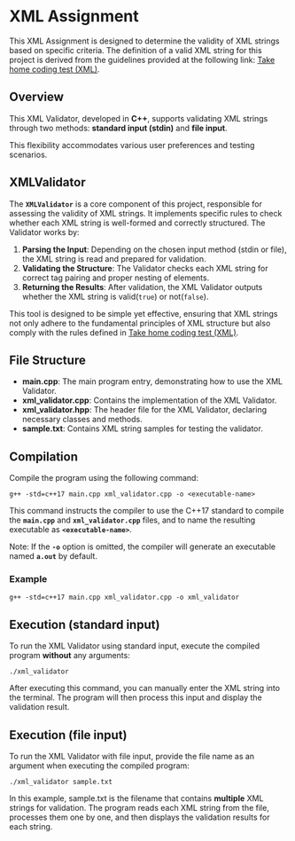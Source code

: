 # XML Assignment
This XML Assignment is designed to determine the validity of XML strings based on specific criteria. The definition of a valid XML string for this project is derived from the guidelines provided at the following link: [Take home coding test (XML)](https://boostdraft.notion.site/Take-home-coding-test-XML-6c2748a51a814111a374e2370d17c772).

## Overview
This XML Validator, developed in **C++**, supports validating XML strings through two methods: **standard input (stdin)** and **file input**. 

This flexibility accommodates various user preferences and testing scenarios.

## XMLValidator
The **`XMLValidator`** is a core component of this project, responsible for assessing the validity of XML strings. It implements specific rules to check whether each XML string is well-formed and correctly structured. The Validator works by:

1. **Parsing the Input**: Depending on the chosen input method (stdin or file), the XML string is read and prepared for validation.
2. **Validating the Structure**: The Validator checks each XML string for correct tag pairing and proper nesting of elements.
3. **Returning the Results**: After validation, the XML Validator outputs whether the XML string is valid(`true`) or not(`false`).

This tool is designed to be simple yet effective, ensuring that XML strings not only adhere to the fundamental principles of XML structure but also comply with the rules defined in [Take home coding test (XML)](https://boostdraft.notion.site/Take-home-coding-test-XML-6c2748a51a814111a374e2370d17c772).

## File Structure
- **main.cpp**: The main program entry, demonstrating how to use the XML Validator.
- **xml_validator.cpp**: Contains the implementation of the XML Validator.
- **xml_validator.hpp**: The header file for the XML Validator, declaring necessary classes and methods.
- **sample.txt**: Contains XML string samples for testing the validator.
## Compilation
Compile the program using the following command:
```
g++ -std=c++17 main.cpp xml_validator.cpp -o <executable-name>
```
This command instructs the compiler to use the C++17 standard to compile the **`main.cpp`** and **`xml_validator.cpp`** files, and to name the resulting executable as **`<executable-name>`**.

Note: If the **`-o`** option is omitted, the compiler will generate an executable named **`a.out`** by default.

### Example
```
g++ -std=c++17 main.cpp xml_validator.cpp -o xml_validator
```

## Execution (standard input)
To run the XML Validator using standard input, execute the compiled program **without** any arguments:

```
./xml_validator
```
After executing this command, you can manually enter the XML string into the terminal. The program will then process this input and display the validation result.

## Execution (file input)
To run the XML Validator with file input, provide the file name as an argument when executing the compiled program:
```
./xml_validator sample.txt
```
In this example, sample.txt is the filename that contains **multiple** XML strings for validation. The program reads each XML string from the file, processes them one by one, and then displays the validation results for each string.



